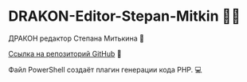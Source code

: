 # DRAKON-Editor-Stepan-Mitkin 🐉🚀
ДРАКОН редактор Степана Митькина 🐉

[Ссылка на репозиторий GitHub]([URL]https://github.com/stepan-mitkin/drakon_editor#how-to-use-release-version-of-drakon-editor[/URL]) 🌟

Файл PowerShell создаёт плагин генерации кода PHP. 💻
